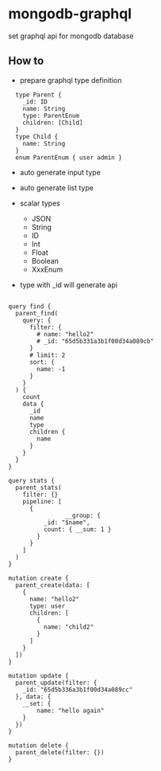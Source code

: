 # mongodb-graphql
set graphql api for mongodb database

## How to

- prepare graphql type definition

```gql
  type Parent {
    _id: ID
    name: String
    type: ParentEnum
    children: [Child]
  }
  type Child {
    name: String
  }
  enum ParentEnum { user admin }
```

- auto generate input type
- auto generate list type
- scalar types
    * JSON
    * String
    * ID
    * Int
    * Float
    * Boolean
    * XxxEnum

- type with _id will generate api

```gql

query find {
  parent_find(
    query: {      
      filter: {
        # name: "hello2"
        # _id: "65d5b331a3b1f00d34a089cb"
      }
      # limit: 2
      sort: {
        name: -1
      }
    }
  ) {
    count
    data {
      _id
      name
      type
      children {
        name
      }
    }
  }
}

query stats {
  parent_stats(
    filter: {}
    pipeline: [
      {
				__group: {
          _id: "$name",
          count: { __sum: 1 }
        }
      }
    ]
  )
}

mutation create {
  parent_create(data: [
    {
      name: "hello2"
      type: user
      children: [
        {
          name: "child2"
        }
      ]
    }
  ])
}

mutation update {
  parent_update(filter: {
    _id: "65d5b336a3b1f00d34a089cc"
  }, data: {
    __set: {
    	name: "hello again"
    }
  })
}

mutation delete {
  parent_delete(filter: {})
}
```
